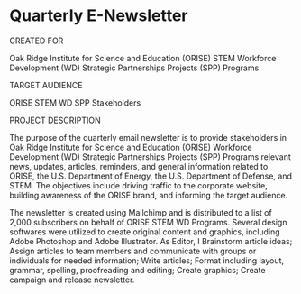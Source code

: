 # Quarterly E-Newsletter
CREATED FOR									

Oak Ridge Institute for Science and Education (ORISE) STEM Workforce Development (WD) Strategic Partnerships Projects (SPP) Programs									
									
TARGET AUDIENCE									

ORISE STEM WD SPP Stakeholders						
																		
PROJECT DESCRIPTION									

The purpose of the quarterly email newsletter is to provide stakeholders in Oak Ridge Institute for Science and Education (ORISE) Workforce Development (WD) Strategic Partnerships Projects (SPP) Programs relevant news, updates, articles, reminders, and general information related to ORISE, the U.S. Department of Energy, the U.S. Department of Defense, and STEM. The objectives include driving traffic to the corporate website, building awareness of the ORISE brand, and informing the target audience. 

The newsletter is created using Mailchimp and is distributed to a list of 2,000 subscribers on behalf of ORISE STEM WD Programs. Several design softwares were utilized to create original content and graphics, including Adobe Photoshop and Adobe Illustrator. As Editor, I Brainstorm article ideas; Assign articles to team members and communicate with groups or individuals for needed information; Write articles; Format including layout, grammar, spelling, proofreading and editing; Create graphics; Create campaign and release newsletter. 
